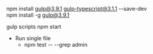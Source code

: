 npm install gulp@3.9.1 gulp-typescript@3.1.1 --save-dev  
npm install -g gulp@3.9.1  

gulp scripts 
npm start  

* Run single file
    * npm test -- --grep admin